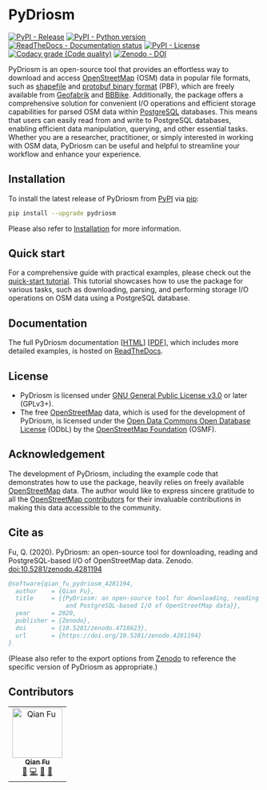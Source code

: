 # PyDriosm

[![PyPI - Release](https://img.shields.io/pypi/v/pydriosm)](https://pypi.org/project/pydriosm/) 
[![PyPI - Python version](https://img.shields.io/pypi/pyversions/pydriosm)](https://docs.python.org/3/) [![ReadTheDocs - Documentation status](https://readthedocs.org/projects/pydriosm/badge/?version=latest)](https://pydriosm.readthedocs.io/en/latest/?badge=latest) 
[![PyPI - License](https://img.shields.io/pypi/l/pydriosm)](https://github.com/mikeqfu/pydriosm/blob/master/LICENSE) 
[![Codacy grade (Code quality)](https://app.codacy.com/project/badge/Grade/b411ce89cbc445f58377a5799646d4cb)](https://www.codacy.com/gh/mikeqfu/pydriosm/dashboard?utm_source=github.com&amp;utm_medium=referral&amp;utm_content=mikeqfu/pydriosm&amp;utm_campaign=Badge_Grade) 
[![Zenodo - DOI](https://zenodo.org/badge/92493726.svg)](https://zenodo.org/badge/latestdoi/92493726)

PyDriosm is an open-source tool that provides an effortless way to download and access [OpenStreetMap](https://www.openstreetmap.org/) (OSM) data in popular file formats, such as [shapefile](https://wiki.openstreetmap.org/wiki/Shapefiles) and [protobuf binary format](https://wiki.openstreetmap.org/wiki/PBF_Format) (PBF), which are freely available from [Geofabrik](https://download.geofabrik.de/) and [BBBike](https://download.bbbike.org/). Additionally, the package offers a comprehensive solution for convenient I/O operations and efficient storage capabilities for parsed OSM data within [PostgreSQL](https://www.postgresql.org/) databases. This means that users can easily read from and write to PostgreSQL databases, enabling efficient data manipulation, querying, and other essential tasks. Whether you are a researcher, practitioner, or simply interested in working with OSM data, PyDriosm can be useful and helpful to streamline your workflow and enhance your experience. 

## Installation

To install the latest release of PyDriosm from [PyPI](https://pypi.org/project/pydriosm/) via [pip](https://pip.pypa.io/en/stable/cli/pip/):

```bash
pip install --upgrade pydriosm
```

Please also refer to [Installation](https://pydriosm.readthedocs.io/en/latest/installation.html) for more information. 

## Quick start

For a comprehensive guide with practical examples, please check out the [quick-start tutorial](https://pydriosm.readthedocs.io/en/latest/quick-start.html). This tutorial showcases how to use the package for various tasks, such as downloading, parsing, and performing storage I/O operations on OSM data using a PostgreSQL database.

## Documentation

The full PyDriosm documentation [[HTML](https://pydriosm.readthedocs.io/en/latest/)\] \[[PDF](https://pydriosm.readthedocs.io/_/downloads/en/latest/pdf/)], which includes more detailed examples, is hosted on [ReadTheDocs](https://readthedocs.org/projects/pydriosm/).

## License

- PyDriosm is licensed under [GNU General Public License v3.0](https://github.com/mikeqfu/pydriosm/blob/master/LICENSE) or later (GPLv3+).
- The free [OpenStreetMap](https://www.openstreetmap.org/) data, which is used for the development of PyDriosm, is licensed under the [Open Data Commons Open Database License](https://opendatacommons.org/licenses/odbl/) (ODbL) by the [OpenStreetMap Foundation](https://osmfoundation.org/) (OSMF).

## Acknowledgement

The development of PyDriosm, including the example code that demonstrates how to use the package, heavily relies on freely available [OpenStreetMap](https://www.openstreetmap.org/) data. The author would like to express sincere gratitude to all the [OpenStreetMap contributors](https://wiki.openstreetmap.org/wiki/Contributors) for their invaluable contributions in making this data accessible to the community.

## Cite as

Fu, Q. (2020). PyDriosm: an open-source tool for downloading, reading and PostgreSQL-based I/O of OpenStreetMap data. Zenodo. [doi:10.5281/zenodo.4281194](https://doi.org/10.5281/zenodo.4281194)

```bibtex
@software{qian_fu_pydriosm_4281194,
  author    = {Qian Fu},
  title     = {{PyDriosm: an open-source tool for downloading, reading
                and PostgreSQL-based I/O of OpenStreetMap data}},
  year      = 2020,
  publisher = {Zenodo},
  doi       = {10.5281/zenodo.4718623},
  url       = {https://doi.org/10.5281/zenodo.4281194}
}
```

(Please also refer to the export options from [Zenodo](https://zenodo.org/search?page=1&size=20&q=conceptrecid:4281194&all_versions&sort=-version) to reference the specific version of PyDriosm as appropriate.)

## Contributors

<!--suppress HtmlDeprecatedAttribute -->
<table>
  <tbody>
    <tr>
      <td align="center">
        <a href="https://github.com/mikeqfu" target="_blank"><img src="https://avatars.githubusercontent.com/u/1729711?v=4?s=100" width="100px;" alt="Qian Fu"/><br><sub><b>Qian Fu</b></sub></a><br>
        <a href="https://github.com/mikeqfu/pydriosm" target="_blank" title="Seeding">&#127793;</a>
        <a href="https://github.com/mikeqfu/pydriosm/commits?author=mikeqfu" target="_blank" title="Code">&#128187;</a>
        <a href="https://github.com/mikeqfu/pydriosm/tree/master/tests" target="_blank" title="Tests">&#129514;</a>
        <a href="https://pydriosm.readthedocs.io/en/latest/" target="_blank" title="Documentation">&#128214;</a>
      </td>
  </tbody>
</table>